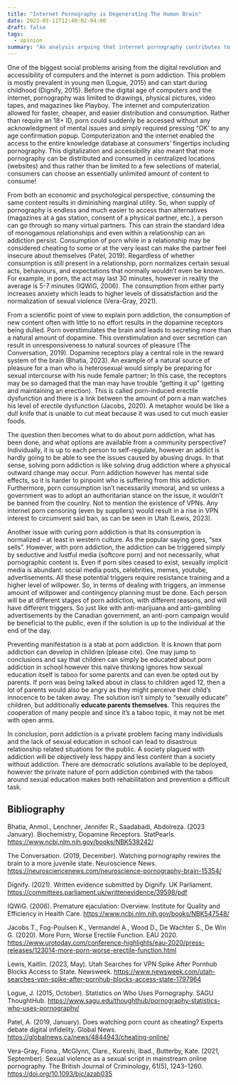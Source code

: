 ```yaml
---
title: "Internet Pornography is Degenerating The Human Brain"
date: 2023-05-11T12:40:02-04:00
draft: false
tags:
  - opinion
summary: "An analysis arguing that internet pornography contributes to brain degeneration, particularly in young men, due to overstimulation. The post discusses psychological/social impacts and explores challenges and potential solutions for addressing porn addiction."
---
```


One of the biggest social problems arising from the digital revolution and accessibility of computers and the internet is porn addiction. This problem is mostly prevalent in young men (Logue, 2015) and can start during childhood (Dignify, 2015). Before the digital age of computers and the internet, pornography was limited to drawings, physical pictures, video tapes, and magazines like Playboy. The internet and computerization allowed for faster, cheaper, and easier distribution and consumption. Rather than require an 18+ ID, porn could suddenly be accessed without any acknowledgment of mental issues and simply required pressing “OK’ to any age confirmation popup. Computerization and the internet enabled the access to the entire knowledge database at consumers’ fingertips including pornography. This digitalization and accessibility also meant that more pornography can be distributed and consumed in centralized locations (websites) and thus rather than be limited to a few selections of material, consumers can choose an essentially unlimited amount of content to consume!

From both an economic and psychological perspective, consuming the same content results in diminishing marginal utility. So, when supply of pornography is endless and much easier to access than alternatives (magazines at a gas station, consent of a physical partner, etc.), a person can go through so many virtual partners. This can strain the standard idea of monogamous relationships and even within a relationship can an addiction persist. Consumption of porn while in a relationship may be considered cheating to some or at the very least can make the partner feel insecure about themselves (Patel, 2019). Regardless of whether consumption is still present in a relationship, porn normalizes certain sexual acts, behaviours, and expectations that normally wouldn’t even be known. For example, in porn, the act may last 30 minutes, however in reality the average is 5-7 minutes (IQWiG, 2006). The consumption from either party increases anxiety which leads to higher levels of dissatisfaction and the normalization of sexual violence (Vera-Gray, 2021).

From a scientific point of view to explain porn addiction, the consumption of new content often with little to no effort results in the dopamine receptors being dulled. Porn overstimulates the brain and leads to secreting more than a natural amount of dopamine. This overstimulation and over secretion can result in unresponsiveness to natural sources of pleasure (The Conversation, 2019). Dopamine receptors play a central role in the reward system of the brain (Bhatia, 2023). An example of a natural source of pleasure for a man who is heterosexual would simply be preparing for sexual intercourse with his nude female partner; In this case, the receptors may be so damaged that the man may have trouble “getting it up” (getting and maintaining an erection). This is called porn-induced erectile dysfunction and there is a link between the amount of porn a man watches his level of erectile dysfunction (Jacobs, 2020). A metaphor would be like a dull knife that is unable to cut meat because it was used to cut much easier foods.

The question then becomes what to do about porn addiction, what has been done, and what options are available from a community perspective? Individually, it is up to each person to self-regulate, however an addict is hardly going to be able to see the issues caused by abusing drugs. In that sense, solving porn addiction is like solving drug addiction where a physical outward change may occur. Porn addiction however has mental side effects, so it is harder to pinpoint who is suffering from this addiction. Furthermore, porn consumption isn’t necessarily immoral, and so unless a government was to adopt an authoritarian stance on the issue, it wouldn’t be banned from the country. Not to mention the existence of VPNs. Any internet porn censoring (even by suppliers) would result in a rise in VPN interest to circumvent said ban, as can be seen in Utah (Lewis, 2023).

Another issue with curing porn addiction is that its consumption is normalized - at least in western culture. As the popular saying goes, “sex sells”. However, with porn addiction, the addiction can be triggered simply by seductive and lustful media (softcore porn) and not necessarily, what pornographic content is. Even if porn sites ceased to exist, sexually implicit media is abundant: social media posts, celebrities, memes, youtube, advertisements. All these potential triggers require resistance training and a higher level of willpower. So, in terms of dealing with triggers, an immense amount of willpower and contingency planning must be done. Each person will be at different stages of porn addiction, with different reasons, and will have different triggers. So just like with anti-marijuana and anti-gambling advertisements by the Canadian government, an anti-porn campaign would be beneficial to the public, even if the solution is up to the individual at the end of the day.

Preventing manifestation is a stab at porn addiction. It is known that porn addiction can develop in children (please cite). One may jump to conclusions and say that children can simply be educated about porn addiction in school however this naïve thinking ignores how sexual education itself is taboo for some parents and can even be opted out by parents. If porn was being talked about in class to children aged 12, then a lot of parents would also be angry as they might perceive their child’s innocence to be taken away. The solution isn’t simply to “sexually educate” children, but additionally **educate parents themselves**. This requires the cooperation of many people and since it’s a taboo topic, it may not be met with open arms.

In conclusion, porn addiction is a private problem facing many individuals and the lack of sexual education in school can lead to disastrous relationship related situations for the public. A society plagued with addiction will be objectively less happy and less content than a society without addiction. There are democratic solutions available to be deployed, however the private nature of porn addiction combined with the taboo around sexual education makes both rehabilitation and prevention a difficult task.

## Bibliography

Bhatia, Anmol., Lenchner, Jennifer R., Saadabadi, Abdolreza. (2023 January). Biochemistry, Dopamine Receptors. StatPearls. <https://www.ncbi.nlm.nih.gov/books/NBK538242/>

The Conversation. (2019, December). Watching pornography rewires the brain to a more juvenile state. Neuroscience News. <https://neurosciencenews.com/neuroscience-pornography-brain-15354/>

Dignify. (2021). Written evidence submitted by Dignify. UK Parliament.       <https://committees.parliament.uk/writtenevidence/39598/pdf>

IQWiG. (2006). Premature ejaculation: Overview. Institute for Quality and Efficiency in Health Care. <https://www.ncbi.nlm.nih.gov/books/NBK547548/>

Jacobs T., Fog-Poulsen K., Vermandel A., Wood D., De Wachter S., De Win G. (2020). More Porn, Worse Erectile Function. EAU 2020. <https://www.urotoday.com/conference-highlights/eau-2020/press-releases/123014-more-porn-worse-erectile-function.html>

Lewis, Kaitlin. (2023, May). Utah Searches for VPN Spike After Pornhub Blocks Access to State. Newsweek. <https://www.newsweek.com/utah-searches-vpn-spike-after-pornhub-blocks-access-state-1797964>

Logue, J. (2015, October). Statistics on Who Uses Pornography. SAGU ThoughtHub. <https://www.sagu.edu/thoughthub/pornography-statistics-who-uses-pornography/>

Patel, A. (2019, January). Does watching porn count as cheating? Experts debate digital     infidelity. Global News. <https://globalnews.ca/news/4844943/cheating-online/>

Vera-Gray, Fiona., McGlynn, Clare., Kureshi, Ibad., Butterby, Kate. (2021, September). Sexual violence as a sexual script in mainstream online pornography. The British Journal of Criminology, 61(5), 1243–1260. <https://doi.org/10.1093/bjc/azab035>
